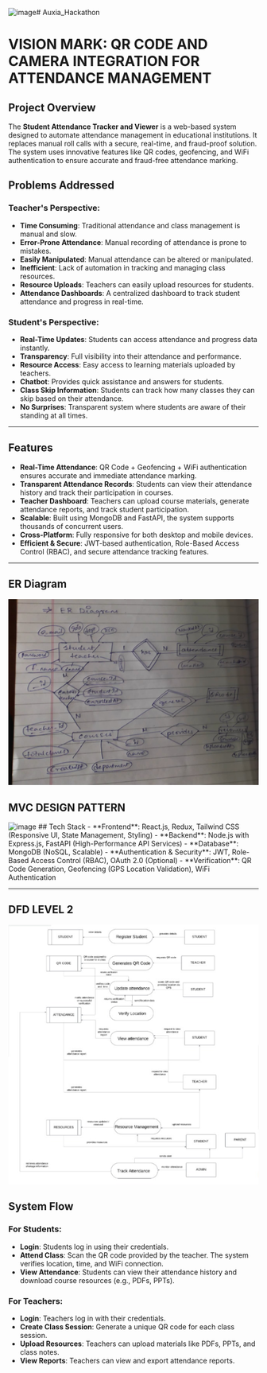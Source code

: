 <img width="502" height="357" alt="image" src="https://github.com/user-attachments/assets/d3fa06da-3e4c-4cd5-a72d-64a39f4d3112" /># Auxia_Hackathon
# VISION MARK: QR CODE AND CAMERA INTEGRATION FOR ATTENDANCE MANAGEMENT

## Project Overview
The **Student Attendance Tracker and Viewer** is a web-based system designed to automate attendance management in educational institutions. It replaces manual roll calls with a secure, real-time, and fraud-proof solution. The system uses innovative features like QR codes, geofencing, and WiFi authentication to ensure accurate and fraud-free attendance marking.

## Problems Addressed

### Teacher's Perspective:
- **Time Consuming**: Traditional attendance and class management is manual and slow.
- **Error-Prone Attendance**: Manual recording of attendance is prone to mistakes.
- **Easily Manipulated**: Manual attendance can be altered or manipulated.
- **Inefficient**: Lack of automation in tracking and managing class resources.
- **Resource Uploads**: Teachers can easily upload resources for students.
- **Attendance Dashboards**: A centralized dashboard to track student attendance and progress in real-time.

### Student's Perspective:
- **Real-Time Updates**: Students can access attendance and progress data instantly.
- **Transparency**: Full visibility into their attendance and performance.
- **Resource Access**: Easy access to learning materials uploaded by teachers.
- **Chatbot**: Provides quick assistance and answers for students.
- **Class Skip Information**: Students can track how many classes they can skip based on their attendance.
- **No Surprises**: Transparent system where students are aware of their standing at all times.

---

## Features
- **Real-Time Attendance**: QR Code + Geofencing + WiFi authentication ensures accurate and immediate attendance marking.
- **Transparent Attendance Records**: Students can view their attendance history and track their participation in courses.
- **Teacher Dashboard**: Teachers can upload course materials, generate attendance reports, and track student participation.
- **Scalable**: Built using MongoDB and FastAPI, the system supports thousands of concurrent users.
- **Cross-Platform**: Fully responsive for both desktop and mobile devices.
- **Efficient & Secure**: JWT-based authentication, Role-Based Access Control (RBAC), and secure attendance tracking features.

---
## ER Diagram
![Alt text](https://github.com/DhanyashreeKrishnamurthy/Auxia_Hackathon/blob/main/er%20diagram.jpg)

## MVC DESIGN PATTERN
<img width="502" height="357" alt="image" src="https://github.com/user-attachments/assets/3079b5b7-d716-4457-a9f1-0e5eb7e6dd13" />
## Tech Stack
- **Frontend**: React.js, Redux, Tailwind CSS (Responsive UI, State Management, Styling)
- **Backend**: Node.js with Express.js, FastAPI (High-Performance API Services)
- **Database**: MongoDB (NoSQL, Scalable)
- **Authentication & Security**: JWT, Role-Based Access Control (RBAC), OAuth 2.0 (Optional)
- **Verification**: QR Code Generation, Geofencing (GPS Location Validation), WiFi Authentication

---
## DFD LEVEL 2
![Alt text](https://github.com/DhanyashreeKrishnamurthy/Auxia_Hackathon/blob/main/data%20flow%20diagram.png)

## System Flow

### **For Students:**
- **Login**: Students log in using their credentials.
- **Attend Class**: Scan the QR code provided by the teacher. The system verifies location, time, and WiFi connection.
- **View Attendance**: Students can view their attendance history and download course resources (e.g., PDFs, PPTs).

### **For Teachers:**
- **Login**: Teachers log in with their credentials.
- **Create Class Session**: Generate a unique QR code for each class session.
- **Upload Resources**: Teachers can upload materials like PDFs, PPTs, and class notes.
- **View Reports**: Teachers can view and export attendance reports.
  

